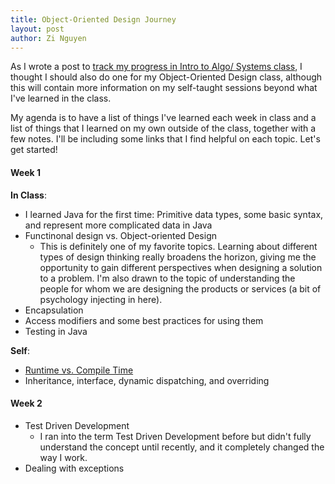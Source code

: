 ```yaml
---
title: Object-Oriented Design Journey
layout: post
author: Zi Nguyen
---
```


As I wrote a post to <a href="https://zinguyen.github.io/2019/01/11/What-I-Learned-in-Algo-Class.html">track my progress in Intro to Algo/ Systems class</a>, I thought I should also do one for my Object-Oriented Design class, although this will contain more information on my self-taught sessions beyond what I've learned in the class.

My agenda is to have a list of things I've learned each week in class and a list of things that I learned on my own outside of the class, together with a few notes. I'll be including some links that I find helpful on each topic. Let's get started!

#### Week 1

**In Class**:

- I learned Java for the first time: Primitive data types, some basic syntax, and represent more complicated data in Java
- Functinonal design vs. Object-oriented Design
    - This is definitely one of my favorite topics. Learning about different types of design thinking really broadens the horizon, giving me the opportunity to gain different perspectives when designing a solution to a problem. I'm also drawn to the topic of understanding the people for whom we are designing the products or services (a bit of psychology injecting in here).
- Encapsulation
- Access modifiers and some best practices for using them
- Testing in Java


**Self**:

- <a href="https://pc.net/helpcenter/answers/compile_time_vs_runtime">Runtime vs. Compile Time</a>
- Inheritance, interface, dynamic dispatching, and overriding


#### Week 2

- Test Driven Development
    - I ran into the term Test Driven Development before but didn't fully understand the concept until recently, and it completely changed the way I work. 
- Dealing with exceptions